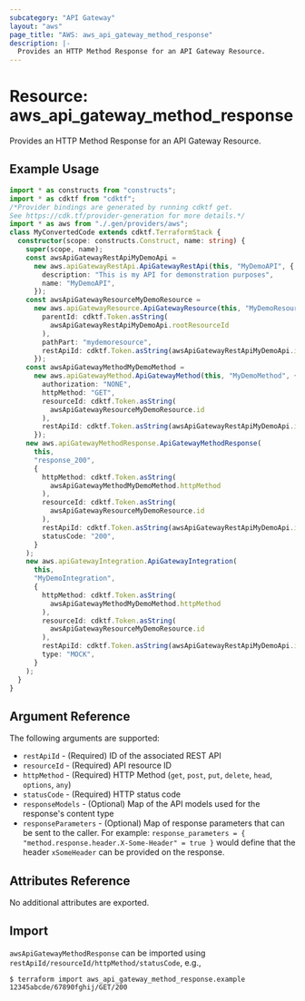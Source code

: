 ```yaml
---
subcategory: "API Gateway"
layout: "aws"
page_title: "AWS: aws_api_gateway_method_response"
description: |-
  Provides an HTTP Method Response for an API Gateway Resource.
---
```


# Resource: aws_api_gateway_method_response

Provides an HTTP Method Response for an API Gateway Resource.

## Example Usage

```typescript
import * as constructs from "constructs";
import * as cdktf from "cdktf";
/*Provider bindings are generated by running cdktf get.
See https://cdk.tf/provider-generation for more details.*/
import * as aws from "./.gen/providers/aws";
class MyConvertedCode extends cdktf.TerraformStack {
  constructor(scope: constructs.Construct, name: string) {
    super(scope, name);
    const awsApiGatewayRestApiMyDemoApi =
      new aws.apiGatewayRestApi.ApiGatewayRestApi(this, "MyDemoAPI", {
        description: "This is my API for demonstration purposes",
        name: "MyDemoAPI",
      });
    const awsApiGatewayResourceMyDemoResource =
      new aws.apiGatewayResource.ApiGatewayResource(this, "MyDemoResource", {
        parentId: cdktf.Token.asString(
          awsApiGatewayRestApiMyDemoApi.rootResourceId
        ),
        pathPart: "mydemoresource",
        restApiId: cdktf.Token.asString(awsApiGatewayRestApiMyDemoApi.id),
      });
    const awsApiGatewayMethodMyDemoMethod =
      new aws.apiGatewayMethod.ApiGatewayMethod(this, "MyDemoMethod", {
        authorization: "NONE",
        httpMethod: "GET",
        resourceId: cdktf.Token.asString(
          awsApiGatewayResourceMyDemoResource.id
        ),
        restApiId: cdktf.Token.asString(awsApiGatewayRestApiMyDemoApi.id),
      });
    new aws.apiGatewayMethodResponse.ApiGatewayMethodResponse(
      this,
      "response_200",
      {
        httpMethod: cdktf.Token.asString(
          awsApiGatewayMethodMyDemoMethod.httpMethod
        ),
        resourceId: cdktf.Token.asString(
          awsApiGatewayResourceMyDemoResource.id
        ),
        restApiId: cdktf.Token.asString(awsApiGatewayRestApiMyDemoApi.id),
        statusCode: "200",
      }
    );
    new aws.apiGatewayIntegration.ApiGatewayIntegration(
      this,
      "MyDemoIntegration",
      {
        httpMethod: cdktf.Token.asString(
          awsApiGatewayMethodMyDemoMethod.httpMethod
        ),
        resourceId: cdktf.Token.asString(
          awsApiGatewayResourceMyDemoResource.id
        ),
        restApiId: cdktf.Token.asString(awsApiGatewayRestApiMyDemoApi.id),
        type: "MOCK",
      }
    );
  }
}

```

## Argument Reference

The following arguments are supported:

* `restApiId` - (Required) ID of the associated REST API
* `resourceId` - (Required) API resource ID
* `httpMethod` - (Required) HTTP Method (`get`, `post`, `put`, `delete`, `head`, `options`, `any`)
* `statusCode` - (Required) HTTP status code
* `responseModels` - (Optional) Map of the API models used for the response's content type
* `responseParameters` - (Optional) Map of response parameters that can be sent to the caller.
   For example: `response_parameters = { "method.response.header.X-Some-Header" = true }`
   would define that the header `xSomeHeader` can be provided on the response.

## Attributes Reference

No additional attributes are exported.

## Import

`awsApiGatewayMethodResponse` can be imported using `restApiId/resourceId/httpMethod/statusCode`, e.g.,

```
$ terraform import aws_api_gateway_method_response.example 12345abcde/67890fghij/GET/200
```

<!-- cache-key: cdktf-0.17.0-pre.15 input-e0e7f04f02851a63f8c5003841550866a7b258bdd2fd154e03546e8611c18855 -->